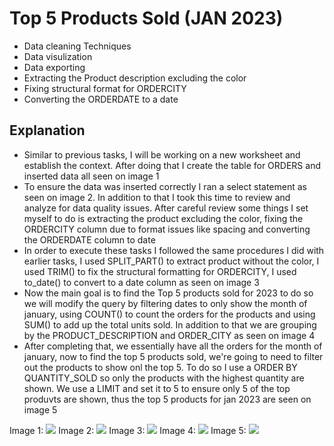 # Top 5 Products Sold (JAN 2023)
* Data cleaning Techniques
* Data visulization
* Data exporting
* Extracting the Product description excluding the color
* Fixing structural format for ORDERCITY
* Converting the ORDERDATE to a date

## Explanation 
* Similar to previous tasks, I will be working on a new worksheet and establish the context. After doing that I create the table for ORDERS and inserted data all seen on image 1
* To ensure the data was inserted correctly I ran a select statement as seen on image 2. In addition to that I took this time to review and analyze for data quality issues. After careful review some things I set myself to do is extracting the product excluding the color, fixing the ORDERCITY column due to format issues like spacing and converting the ORDERDATE column to date
* In order to execute these tasks I followed the same procedures I did with earlier tasks, I used SPLIT_PART() to extract product without the color, I used TRIM() to fix the structural formatting for ORDERCITY, I used to_date() to convert to a date column as seen on image 3
* Now the main goal is to find the Top 5 products sold for 2023 to do so we will modify the query by filtering dates to only show the month of january, using COUNT() to count the orders for the products and using SUM() to add up the total units sold. In addition to that we are grouping by the PRODUCT_DESCRIPTION and ORDER_CITY as seen on image 4
* After completing that, we essentially have all the orders for the month of january, now to find the top 5 products sold, we're going to need to filter out the products to show onl the top 5. To do so I use a ORDER BY QUANTITY_SOLD so only the products with the highest quantity are shown. We use a LIMIT and set it to 5 to ensure only 5 of the top produvts are shown, thus the top 5 products for jan 2023 are seen on image 5

Image 1:
![](https://github.com/Nwiradiradja/Snowflake-Project/blob/main/Top5ProductsSold_Jan2023/Top1.png?raw=true)
Image 2:
![](https://github.com/Nwiradiradja/Snowflake-Project/blob/main/Top5ProductsSold_Jan2023/Top2.png?raw=true)
Image 3:
![](https://github.com/Nwiradiradja/Snowflake-Project/blob/main/Top5ProductsSold_Jan2023/Top3.png?raw=true)
Image 4:
![](https://github.com/Nwiradiradja/Snowflake-Project/blob/main/Top5ProductsSold_Jan2023/Top4.png?raw=true)
Image 5:
![](https://github.com/Nwiradiradja/Snowflake-Project/blob/main/Top5ProductsSold_Jan2023/Top5.png?raw=true)
